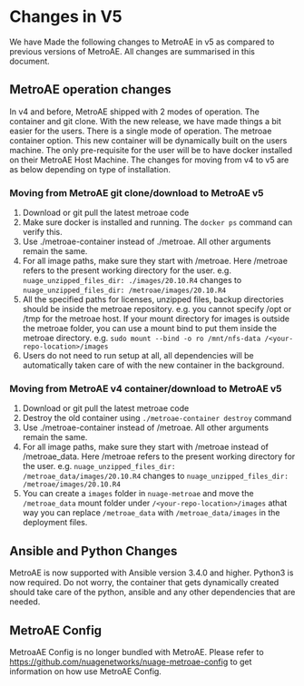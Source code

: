 # Changes in V5
We have Made the following changes to MetroAE in v5 as compared to previous versions of MetroAE. All changes are summarised in this document.

## MetroAE operation changes
In v4 and before, MetroAE shipped with 2 modes of operation. The container and git clone. With the new release, we have made things a bit easier for the users. There is a single mode of operation. The metroae container option. This new container will be dynamically built on the users machine. The only pre-requisite for the user will be to have docker installed on their MetroAE Host Machine. The changes for moving from v4 to v5 are as below depending on type of installation. 

### Moving from MetroAE git clone/download to MetroAE v5
1. Download or git pull the latest metroae code
2. Make sure docker is installed and running. The `docker ps` command can verify this. 
3. Use ./metroae-container instead of ./metroae. All other arguments remain the same. 
4. For all image paths, make sure they start with /metroae. Here /metroae refers to the present working directory for the user. 
   e.g. 
   `nuage_unzipped_files_dir: ./images/20.10.R4` changes to `nuage_unzipped_files_dir: /metroae/images/20.10.R4`
5. All the specified paths for licenses, unzipped files, backup directories should be inside the metroae repository. e.g. you cannot specify /opt or /tmp for the metroae host. If your mount directory for images is outside the metroae folder, you can use a mount bind to put them inside the metroae directory. 
   e.g. 
   `sudo mount --bind -o ro /mnt/nfs-data /<your-repo-location>/images`
6. Users do not need to run setup at all, all dependencies will be automatically taken care of with the new container in the background.

### Moving from MetroAE v4 container/download to MetroAE v5
1. Download or git pull the latest metroae code
2. Destroy the old container using `./metroae-container destroy` command
3. Use ./metroae-container instead of /metroae. All other arguments remain the same.
4. For all image paths, make sure they start with /metroae instead of /metroae_data. Here /metroae refers to the present working directory for the user. 
   e.g. 
   `nuage_unzipped_files_dir: /metroae_data/images/20.10.R4` changes to `nuage_unzipped_files_dir: /metroae/images/20.10.R4`
5. You can create a `images` folder in `nuage-metroae` and move the `/metroae_data` mount folder under `/<your-repo-location>/images` athat way you can replace `/metroae_data` with `/metroae_data/images` in the deployment files. 

## Ansible and Python Changes
MetroAE is now supported with Ansible version 3.4.0 and higher. Python3 is now required. Do not worry, the container that gets dynamically created should take care of the python, ansible and any other dependencies that are needed. 

## MetroAE Config
MetroaAE Config is no longer bundled with MetroAE. Please refer to https://github.com/nuagenetworks/nuage-metroae-config to get information on how use MetroAE Config.
